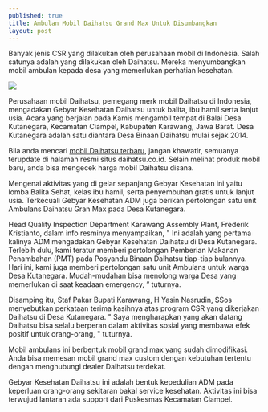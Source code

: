 ```yaml
---
published: true
title: Ambulan Mobil Daihatsu Grand Max Untuk Disumbangkan
layout: post
---
```

Banyak jenis CSR yang dilakukan oleh perusahaan mobil di Indonesia. Salah satunya adalah yang dilakukan oleh Daihatsu. Mereka menyumbangkan mobil ambulan kepada desa yang memerlukan perhatian kesehatan. 

<img src="http://4.bp.blogspot.com/-gm2qfAjtTFY/Vp22Zk46hRI/AAAAAAAAAwQ/tQovMtM07a4/s1600/IMG_20141229_130823.jpg">

Perusahaan mobil Daihatsu, pemegang merk mobil Daihatsu di Indonesia, mengadakan Gebyar Kesehatan Daihatsu untuk balita, ibu hamil serta lanjut usia. Acara yang berjalan pada Kamis mengambil tempat di Balai Desa Kutanegara, Kecamatan Ciampel, Kabupaten Karawang, Jawa Barat. Desa Kutanegara adalah satu diantara Desa Binaan Daihatsu mulai sejak 2014. 

Bila anda mencari <a href="https://www.daihatsu.co.id/">mobil Daihatsu terbaru</a>, jangan khawatir, semuanya terupdate di halaman resmi situs daihatsu.co.id. Selain melihat produk mobil baru, anda bisa mengecek harga mobil Daihatsu disana. 

Mengenai aktivitas yang di gelar sepanjang Gebyar Kesehatan ini yaitu lomba Balita Sehat, kelas ibu hamil, serta penyembuhan gratis untuk lanjut usia. Terkecuali Gebyar Kesehatan ADM juga berikan pertolongan satu unit Ambulans Daihatsu Gran Max pada Desa Kutanegara. 

Head Quality Inspection Department Karawang Assembly Plant, Frederik Kristianto, dalam info resminya menyampaikan, " Ini adalah yang pertama kalinya ADM mengadakan Gebyar Kesehatan Daihatsu di Desa Kutanegara. Terlebih dulu, kami teratur memberi pertolongan Pemberian Makanan Penambahan (PMT) pada Posyandu Binaan Daihatsu tiap-tiap bulannya. Hari ini, kami juga memberi pertolongan satu unit Ambulans untuk warga Desa Kutanegara. Mudah-mudahan bisa menolong warga Desa yang memerlukan di saat keadaan emergency, ” tuturnya. 

Disamping itu, Staf Pakar Bupati Karawang, H Yasin Nasrudin, SSos menyebutkan perkataan terima kasihnya atas program CSR yang dikerjakan Daihatsu di Desa Kutanegara. " Saya mengharapkan yang akan datang Daihatsu bisa selalu berperan dalam aktivitas sosial yang membawa efek positif untuk orang-orang, " tuturnya. 

Mobil ambulans ini berbentuk <a href="http://daihatsu.co.id/product/granmax-pu">mobil grand max</a> yang sudah dimodifikasi. Anda bisa memesan mobil grand max custom dengan kebutuhan tertentu dengan menghubungi dealer Daihatsu terdekat. 

Gebyar Kesehatan Daihatsu ini adalah bentuk kepedulian ADM pada keperluan orang-orang sekitaran bakal service kesehatan. Aktivitas ini bisa terwujud lantaran ada support dari Puskesmas Kecamatan Ciampel.